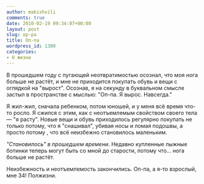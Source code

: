 ```yaml
---
author: makishvili
comments: true
date: 2010-02-19 09:34:07+00:00
layout: post
slug: op-pa
title: Оп-па
wordpress_id: 1380
categories:
- О жизни
---
```


В прошедшем году с пугающей неотвратимостью осознал, что моя нога больше не растёт, и мне не приходится покупать обувь и вещи с оглядкой на "вырост". Осознав, я на секунду в буквальном смысле застыл в пространстве с мыслью: "Оп-па. Я вырос. Навсегда."

Я жил-жил, сначала ребенком, потом юношей, и у меня всё время что-то росло. Я сжился с этим, как с неотъемлемым свойством своего тела — "я расту". Новые вещи и обувь приходилось регулярно покупать не только потому, что я "снашивал", убивая носы и ломая подошвы, а просто потому , что всё неизбежно становилось маленьким. 

_"Становилось" в прошедшем времени_. 
Недавно купленные лыжные ботинки теперь могут быть со мной до старости, потому что... нога больше не растёт. 

Неизбежность и неотъемлемость закончились. 
Оп-па, а я-то взрослый, мне 34! Полжизни.  

